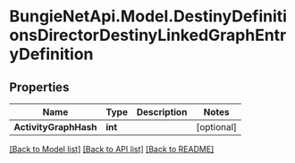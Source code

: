 
# BungieNetApi.Model.DestinyDefinitionsDirectorDestinyLinkedGraphEntryDefinition

## Properties

Name | Type | Description | Notes
------------ | ------------- | ------------- | -------------
**ActivityGraphHash** | **int** |  | [optional] 

[[Back to Model list]](../README.md#documentation-for-models)
[[Back to API list]](../README.md#documentation-for-api-endpoints)
[[Back to README]](../README.md)

